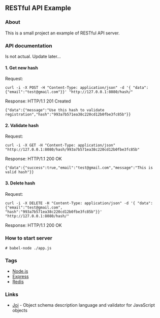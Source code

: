 ## RESTful API Example

### About
This is a small project an example of RESTful API server.

### API documentation
Is not actual. Update later...

#### 1. Get new hash
Request:
```
curl -i -X POST -H "Content-Type: application/json" -d '{ "data": {"email":"test@gmail.com"}}' "http://127.0.0.1:8080/hash/"
```
Response:
HTTP/1.1 201 Created
```
{"data":{"message":"Use this hash to validate registration","hash":"993a7b571ea38c220cd12b0fbe3fc85b"}}
```

#### 2. Validate hash
Request:
```
curl -i -X GET -H "Content-Type: application/json" "http://127.0.0.1:8080/hash/993a7b571ea38c220cd12b0fbe3fc85b"
``` 

Response:
HTTP/1.1 200 OK
```
{"data":{"success":true,"email":"test@gmail.com","message":"This is valid hash"}}
```

#### 3. Delete hash
Request:
```
curl -i -X DELETE -H "Content-Type: application/json" -d '{ "data": {"email":"test@gmail.com", "hash":"993a7b571ea38c220cd12b0fbe3fc85b"}}' "http://127.0.0.1:8080/hash/"

```

Response: 
HTTP/1.1 200 OK


### How to start server
```
# babel-node ./app.js
```

### Tags
* [Node.js](https://nodejs.org/)
* [Express](http://expressjs.com/)
* [Redis](http://redis.io/)

### Links
* [Joi](https://github.com/hapijs/joi) - Object schema description language and validator for JavaScript objects
